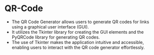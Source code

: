 # QR-Code

* The QR Code Generator allows users to generate QR codes for links using a graphical user interface (GUI).
*  It utilizes the Tkinter library for creating the GUI elements and the PyQRCode library for generating QR codes.
*  The use of Tkinter makes the application intuitive and accessible,
   enabling users to interact with the QR code generator effortlessly. 
